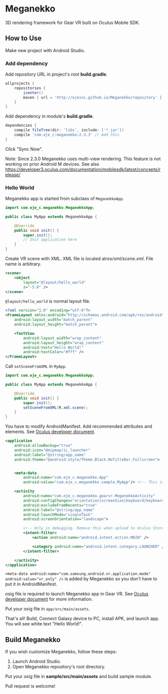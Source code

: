 # Meganekko

3D rendering framework for Gear VR built on Oculus Mobile SDK.

## How to Use

Make new project with Android Studio.

### Add dependency

Add repository URL in project's root **build.gradle**.

```gradle
allprojects {
    repositories {
        jcenter()
        maven { url = 'http://ejeinc.github.io/Meganekko/repository' } // Add this
    }
}
```

Add dependency in module's **build.gradle**.

```gradle
dependencies {
    compile fileTree(dir: 'libs', include: ['*.jar'])
    compile 'com.eje_c:meganekko:2.3.3' // Add this
}
```

Click "Sync Now".

Note: Since 2.3.0 Meganekko uses multi-view rendering. This feature is not working on prior Android M devices. See also https://developer3.oculus.com/documentation/mobilesdk/latest/concepts/release/

### Hello World

Meganekko app is started from subclass of `MeganekkoApp`.

```java
import com.eje_c.meganekko.MeganekkoApp;

public class MyApp extends MeganekkoApp {

    @Override
    public void init() {
        super.init();
        // Init application here
    }
}
```

Create VR scene with XML. XML file is localed at*res/xml/scene.xml*. File name is arbitrary.

```xml
<scene>
    <object
        layout="@layout/hello_world"
        z="-5.0" />
</scene>
```

`@layout/hello_world` is normal layout file.

```xml
<?xml version="1.0" encoding="utf-8"?>
<FrameLayout xmlns:android="http://schemas.android.com/apk/res/android"
    android:layout_width="match_parent"
    android:layout_height="match_parent">

    <TextView
        android:layout_width="wrap_content"
        android:layout_height="wrap_content"
        android:text="Hello World!"
        android:textColor="#fff" />
</FrameLayout>
```

Call `setSceneFromXML` in `MyApp`.

```java
import com.eje_c.meganekko.MeganekkoApp;

public class MyApp extends MeganekkoApp {

    @Override
    public void init() {
        super.init();
        setSceneFromXML(R.xml.scene);
    }
}
```

You have to modify AndroidManifest.
Add recommended attributes and elements. See [Oculus developer document](https://developer.oculus.com/documentation/mobilesdk/latest/concepts/mobile-new-apps-intro/#mobile-native-manifest).

```xml
<application
    android:allowBackup="true"
    android:icon="@mipmap/ic_launcher"
    android:label="@string/app_name"
    android:theme="@android:style/Theme.Black.NoTitleBar.Fullscreen">


    <meta-data
        android:name="com.eje_c.meganekko.App"
        android:value="com.eje_c.meganekko.sample.MyApp"/> <!-- This is your App class name -->

    <activity
        android:name="com.eje_c.meganekko.gearvr.MeganekkoActivity"
        android:configChanges="orientation|screenSize|keyboard|keyboardHidden"
        android:excludeFromRecents="true"
        android:label="@string/app_name"
        android:launchMode="singleTask"
        android:screenOrientation="landscape">

        <!-- Only in debugging. Remove this when upload to Oculus Store. -->
        <intent-filter>
            <action android:name="android.intent.action.MAIN" />

            <category android:name="android.intent.category.LAUNCHER" />
        </intent-filter>

    </activity>
</application>
```

`<meta-data android:name="com.samsung.android.vr.application.mode" android:value="vr_only" />` is added by Meganekko so you don't have to put it in AndroidManifest. 

osig file is required to launch Meganekko app in Gear VR. See [Oculus developer document](https://developer.oculus.com/osig/) for more information.

Put your osig file in `app/src/main/assets`.

That's all! Build, Connect Galaxy device to PC, install APK, and launch app. You will see white text "Hello World!".

## Build Meganekko

If you wish customize Meganekko, follow these steps:

1. Launch Android Studio.
2. Open Meganekko repository's root directory.

Put your osig file in **sample/src/main/assets** and build sample module.

Pull request is welcome!

